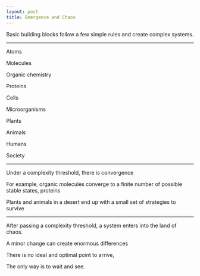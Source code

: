 ```yaml
---
layout: post
title: Emergence and Chaos
---
```



Basic building blocks follow a few simple rules and create complex systems.

---

Atoms

Molecules

Organic chemistry

Proteins 

Cells 

Microorganisms

Plants

Animals 

Humans 

Society

---


Under a complexity threshold, there is convergence

For example, organic molecules converge to a finite number of possible stable states, proteins 

Plants and animals in a desert end up with a small set of strategies to survive


---

After passing a complexity threshold, a system enters into the land of chaos.   

A minor change can create enormous differences 

There is no ideal and optimal point to arrive,   

The only way is to wait and see.





